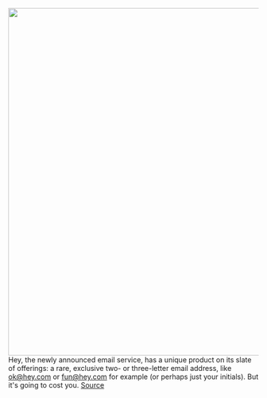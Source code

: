 <img src='https://cdn.vox-cdn.com/thumbor/HyDq1QDFzzpJAnhE3GzRP0NycEM=/0x0:2400x1606/1200x800/filters:focal(1008x611:1392x995)/cdn.vox-cdn.com/uploads/chorus_image/image/66942129/Hey_image_2.0.png' width='700px' /><br/>
Hey, the newly announced email service, has a unique product on its slate of offerings: a rare, exclusive two- or three-letter email address, like ok@hey.com or fun@hey.com for example (or perhaps just your initials). But it's going to cost you.
<a href='https://www.theverge.com/2020/6/16/21293156/hey-email-service-2-letter-addresses-premium-price-features'> Source <a/>